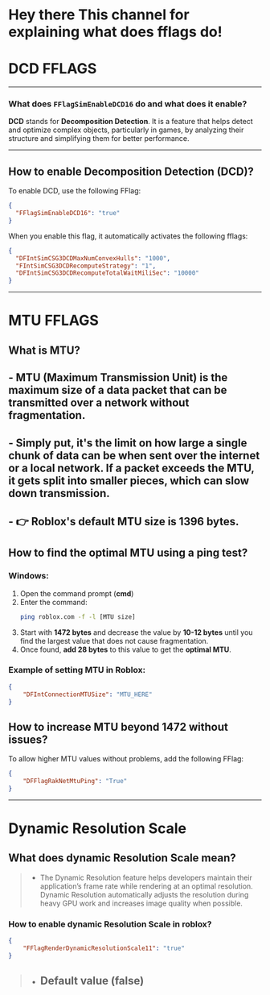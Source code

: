 # Hey there This channel for explaining what does fflags do!
# DCD FFLAGS
---
### What does `FFlagSimEnableDCD16` do and what does it enable?

**DCD** stands for **Decomposition Detection**. It is a feature that helps detect and optimize complex objects, particularly in games, by analyzing their structure and simplifying them for better performance.

---

## How to enable Decomposition Detection (DCD)?

To enable DCD, use the following FFlag:

```json
{
  "FFlagSimEnableDCD16": "true"
}
```

When you enable this flag, it automatically activates the following fflags:
```json
{
  "DFIntSimCSG3DCDMaxNumConvexHulls": "1000",
  "FIntSimCSG3DCDRecomputeStrategy": "1",
  "DFIntSimCSG3DCDRecomputeTotalWaitMiliSec": "10000"
}
```
---
# MTU FFLAGS

## What is MTU?
## - MTU (Maximum Transmission Unit) is the maximum size of a data packet that can be transmitted over a network without fragmentation.

## - Simply put, it's the limit on how large a single chunk of data can be when sent over the internet or a local network. If a packet exceeds the MTU, it gets split into smaller pieces, which can slow down transmission.

## - 👉 Roblox's default MTU size is **1396 bytes**.

## How to find the optimal MTU using a **ping test**?

### Windows:
1. Open the command prompt (**cmd**)
2. Enter the command:
   ```sh
   ping roblox.com -f -l [MTU size]
   ```
3. Start with **1472 bytes** and decrease the value by **10-12 bytes** until you find the largest value that does not cause fragmentation.
4. Once found, **add 28 bytes** to this value to get the **optimal MTU**.

### Example of setting MTU in Roblox:
```json
{
    "DFIntConnectionMTUSize": "MTU_HERE"
}
```

## How to increase MTU beyond 1472 without issues?
To allow higher MTU values without problems, add the following FFlag:
```json
{
    "DFFlagRakNetMtuPing": "True"
}
```
---
# Dynamic Resolution Scale
## What does dynamic Resolution Scale mean?
> - The Dynamic Resolution feature helps developers maintain their application’s frame rate while rendering at an optimal resolution. Dynamic Resolution automatically adjusts the resolution during heavy GPU work and increases image quality when possible.
### How to enable dynamic Resolution Scale in roblox?
```json
{
    "FFlagRenderDynamicResolutionScale11": "true"
}
```
> - ## Default value (false)
